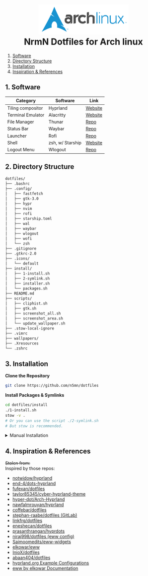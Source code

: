 <h1 align="center">
  <img src="https://raw.githubusercontent.com/archlinux/.github/main/profile/archlinux-logo-dark-scalable.svg" height="96px" />
  <br>
  NrmN Dotfiles for Arch linux
</h1>

1. [Software](#1-software)
2. [Directory Structure](#2-directory-structure)
3. [Installation](#3-installation)
4. [Inspiration & References](#4-inspiration--references)

## 1. Software
| Category           | Software               | Link                                             |
|--------------------|------------------------|--------------------------------------------------|
| Tiling compositor  | Hyprland               | [Website](https://hyprland.org/)                 |
| Terminal Emulator  | Alacritty              | [Website](https://alacritty.org/)                |
| File Manager       | Thunar                 | [Repo](https://github.com/xfce-mirror/thunar)    |
| Status Bar         | Waybar                 | [Repo](https://github.com/Alexays/Waybar)        |
| Launcher           | Rofi                   | [Repo](https://github.com/davatorium/rofi)       |
| Shell              | zsh, w/ Starship       | [Website](https://starship.rs/)                  |
| Logout Menu        | Wlogout                | [Repo](https://github.com/ArtsyMacaw/wlogout)    |

## 2. Directory Structure

```
dotfiles/
├── .bashrc
├── .config/
│   ├── fastfetch
│   ├── gtk-3.0
│   ├── hypr
│   ├── nvim
│   ├── rofi
│   ├── starship.toml
│   ├── wal
│   ├── waybar
│   ├── wlogout
│   ├── wofi
│   └── zsh
├── .gitignore
├── .gtkrc-2.0
├── .icons/
│   └── default
├── install/
│   ├── 1-install.sh
│   ├── 2-symlink.sh
│   ├── installer.sh
│   └── packages.sh
├── README.md
├── scripts/
│   ├── cliphist.sh
│   ├── gtk.sh
│   ├── screenshot_all.sh
│   ├── screenshot_area.sh
│   └── update_wallpaper.sh
├── .stow-local-ignore
├── .vimrc
├── wallpapers/
├── .Xresources
└── .zshrc
```

## 3. Installation
 
**Clone the Repository**

```bash
git clone https://github.com/n5mn/dotfiles
```

**Install Packages & Symlinks**

```bash
cd dotfiles/install
./1-install.sh 
stow -v . 
# Or you can use the script ./2-symlink.sh 
# But stow is recommended.
```
<details>
<summary>
Manual Installation
</summary>
Install packages.

```bash
pacman-contrib alacritty starship vim rofi dunst lxappearance-gtk3 breeze breeze-gtk tumbler cliphist ttf-font-awesome ttf-fira-sans ttf-fira-code ttf-firacode-nerd python-pip pavucontrol xdg-desktop-portal-gtk xdg-desktop-portal-wlr xdg-desktop-portal-hyprland networkmanager network-manager-applet networkmanager-openvpn ufw hyprland waybar jq polkit cpio inter-font stow
```

For bluetooth
```bash
blueman bluez bluez-utils
```

From the AUR
```bash
bibata-cursor-theme swww wlogout tela-icon-theme
```

Create the symlinks with stow.
```bash
stow -v .

mkdir -p $HOME/.config/alacritty/ # if doesnt exit
mkdir -p $HOME/.config/dunst/ # if doesnt exist

ln -s $HOME/.cache/wal/alacritty.toml $HOME/.config/alacritty/alacritty.toml
ln -s $HOME/.cache/wal/dunstrc $HOME/.config/dunst/dunstrc
```
</details>

## 4. Inspiration & References

~~Stolen from:~~ \
Inspired by those repos:

- [notwidow/hyprland](https://github.com/notwidow/hyprland)
- [end-4/dots-hyprland](https://github.com/end-4/dots-hyprland)
- [fufexan/dotfiles](https://github.com/fufexan/dotfiles)
- [taylor85345/cyber-hyprland-theme](https://github.com/taylor85345/cyber-hyprland-theme)
- [hyper-dot/Arch-Hyprland](https://github.com/hyper-dot/Arch-Hyprland)
- [nawfalmrouyan/hyprland](https://github.com/nawfalmrouyan/hyprland)
- [coffebar/dotfiles](https://github.com/coffebar/dotfiles)
- [stephan-raabe/dotfiles (GitLab)](https://gitlab.com/stephan-raabe/dotfiles)
- [linkfrg/dotfiles](https://github.com/linkfrg/dotfiles)
- [eneshecan/dotfiles](https://github.com/eneshecan/dotfiles)
- [prasanthrangan/hyprdots](https://github.com/prasanthrangan/hyprdots)
- [niraj998/dotfiles (eww config)](https://github.com/niraj998/dotfiles/tree/main/.config/eww)
- [Saimoomedits/eww-widgets](https://github.com/Saimoomedits/eww-widgets)
- [elkowar/eww](https://github.com/elkowar/eww)
- [InioX/dotfiles](https://github.com/InioX/dotfiles/)
- [abaan404/dotfiles](https://github.com/abaan404/dotfiles)
- [hyprland.org Example Configurations](https://wiki.hyprland.org/Configuring/Example-configurations/)
- [eww by elkowar Documentation](https://elkowar.github.io/eww/)

